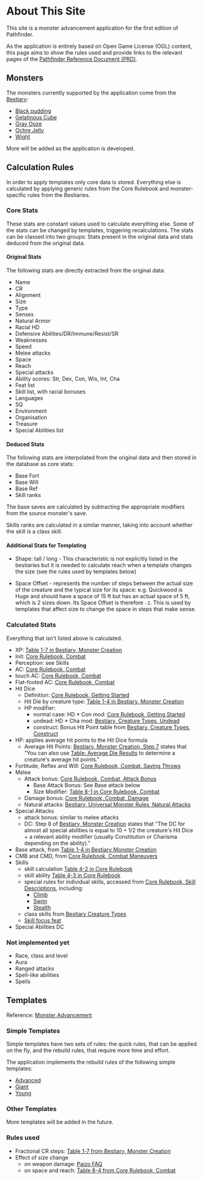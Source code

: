 # About This Site
This site is a monster advancement application for the first edition of Pathfinder. 

As the application is entirely based on Open Game License (OGL) content, this page aims to show the rules used and provide links to the relevant pages of the [Pathfinder Reference Document (PRD)](http://legacy.aonprd.com).

## Monsters

The monsters currently supported by the application come from the [Bestiary](http://legacy.aonprd.com/bestiary/monsterIndex.html):

- [Black pudding](http://legacy.aonprd.com/bestiary/blackPudding.html#black-pudding)
- [Gelatinous Cube](http://legacy.aonprd.com/bestiary/gelatinousCube.html#gelatinous-cube)
- [Gray Ooze](http://legacy.aonprd.com/bestiary/grayOoze.html#gray-ooze)
- [Ochre Jelly](http://legacy.aonprd.com/bestiary/ochreJelly.html#ochre-jelly)
- [Wight](http://legacy.aonprd.com/bestiary/wight.html#wight)

More will be added as the application is developed.

## Calculation Rules
In order to apply templates only core data is stored. Everything else is calculated by applying generic rules from the Core Rulebook and monster-specific rules from the Bestiaries.

### Core Stats
These stats are constant values used to calculate everything else. Some of the stats can be changed by templates, triggering recalculations. The stats can be classed into two groups: Stats present in the original data and stats deduced from the original data.

#### Original Stats
The following stats are directly extracted from the original data:
- Name
- CR
- Alignment
- Size
- Type
- Senses
- Natural Armor
- Racial HD
- Defensive Abilities/DR/Immune/Resist/SR
- Weaknesses
- Speed
- Melee attacks
- Space
- Reach
- Special attacks
- Ability scores: Str, Dex, Con, Wis, Int, Cha
- Feat list
- Skill list, with racial bonuses
- Languages
- SQ
- Environment
- Organisation
- Treasure
- Special Abilities list

#### Deduced Stats
The following stats are interpolated from the original data and then stored in the database as core stats:
- Base Fort
- Base Will
- Base Ref
- Skill ranks

The base saves are calculated by subtracting the appropriate modifiers from the source monster's save.

Skills ranks are calculated in a similar manner, taking into account whether the skill is a class skill.

#### Additional Stats for Templating

- Shape: tall / long - This characteristic is not explicitly listed in the bestiaries but it is needed to calculate reach when a template changes the size (see the rules used by templates below)

- Space Offset - represents the number of steps between the actual size of the creature and the typical size for its space: e.g. Quickwood is Huge and should have a space of 15 ft but has an actual space of 5 ft, which is 2 sizes down. Its Space Offset is therefore `-2`. This is used by templates that affect size to change the space in steps that make sense.

### Calculated Stats
Everything that isn't listed above is calculated.
- XP: [Table 1-7 in Bestiary, Monster Creation](http://legacy.aonprd.com/bestiary/monsterCreation.html#table-1-7-xp-and-gp-values-by-cr)
- Init: [Core Rulebook, Combat](http://legacy.aonprd.com/coreRulebook/combat.html#initiative)
- Perception: see Skills
- AC: [Core Rulebook, Combat](http://legacy.aonprd.com/coreRulebook/combat.html#armor-class)
- touch AC: [Core Rulebook, Combat](http://legacy.aonprd.com/coreRulebook/combat.html#touch-attacks)
- Flat-footed AC: [Core Rulebook, Combat](http://legacy.aonprd.com/coreRulebook/combat.html#flat-footed)
- Hit Dice
    - Definition: [Core Rulebook, Getting Started](http://legacy.aonprd.com/coreRulebook/gettingStarted.html#hit-dice)
    - Hit Die by creature type: [Table 1-4 in Bestiary, Monster Creation](http://legacy.aonprd.com/bestiary/monsterCreation.html#table-1-4-creature-statistics-by-type)
    - HP modifier: 
        - normal case: HD * Con mod: [Core Rulebook, Getting Started](http://legacy.aonprd.com/coreRulebook/gettingStarted.html#constitution)
        - undead: HD * Cha mod: [Bestiary, Creature Types, Undead](http://legacy.aonprd.com/bestiary/creatureTypes.html#undead)
        - construct: Bonus Hit Point table from [Bestiary, Creature Types, Construct](http://legacy.aonprd.com/bestiary/creatureTypes.html#construct)
- HP: applies average hit points to the Hit Dice formula
  - Average Hit Points: [Bestiary, Monster Creation, Step 7](http://legacy.aonprd.com/bestiary/monsterCreation.html) states that "You can also use [Table: Average Die Results](http://legacy.aonprd.com/bestiary/monsterCreation.html#table-1-5-average-die-results) to determine a creature's average hit points."
- Fortitude, Reflex and Will: [Core Rulebook, Combat, Saving Throws](http://legacy.aonprd.com/coreRulebook/combat.html#saving-throws)
- Melee
    - Attack bonus: [Core Rulebook, Combat, Attack Bonus](http://legacy.aonprd.com/coreRulebook/combat.html#attack-bonus)
        - Base Attack Bonus: See Base attack below
        - Size Modifier: [Table 8-1 in Core Rulebook, Combat](http://legacy.aonprd.com/coreRulebook/combat.html#table-8-1-size-modifiers)
    - Damage bonus: [Core Rulebook, Combat, Damage](http://legacy.aonprd.com/coreRulebook/combat.html#damage)
    - Natural attacks: [Bestiary, Universal Monster Rules, Natural Attacks](http://legacy.aonprd.com/bestiary/universalMonsterRules.html#natural-attacks)
- Special Attacks
    - attack bonus: similar to melee attacks
    - DC: Step 8 of [Bestiary, Monster Creation](http://legacy.aonprd.com/bestiary/monsterCreation.html) states that "The DC for almost all special abilities is equal to 10 + 1/2 the creature's Hit Dice + a relevant ability modifier (usually Constitution or Charisma depending on the ability)."
- Base attack, from [Table 1-4 in Bestiary Monster Creation](http://legacy.aonprd.com/bestiary/monsterCreation.html#table-1-4-creature-statistics-by-type)
- CMB and CMD, from [Core Rulebook, Combat Maneuvers](http://legacy.aonprd.com/coreRulebook/combat.html#combat-maneuvers)
- Skills
    - skill calculation [Table 4-2 in Core Rulebook](http://legacy.aonprd.com/coreRulebook/usingSkills.html#table-4-2-skill-check-bonuses)
    - skill ability [Table 4-3 in Core Rulebook](http://legacy.aonprd.com/coreRulebook/skillDescriptions.html#table-4-3-skill-summary)
    - special rules for individual skills, accessed from [Core Rulebook, Skill Descriptions](http://legacy.aonprd.com/coreRulebook/skillDescriptions.html), including:
        - [Climb](http://legacy.aonprd.com/coreRulebook/skills/climb.html#climb)
        - [Swim](http://legacy.aonprd.com/coreRulebook/skills/swim.html#swim)
        - [Stealth](http://legacy.aonprd.com/coreRulebook/skills/stealth.html#stealth)
    - class skills from [Bestiary Creature Types](http://legacy.aonprd.com/bestiary/creatureTypes.html)
    - [Skill focus feat](http://legacy.aonprd.com/coreRulebook/feats.html#skill-focus)
- Special Abilities DC


### Not implemented yet
- Race, class and level
- Aura
- Ranged attacks
- Spell-like abilities
- Spells

## Templates
Reference: [Monster Advancement](http://legacy.aonprd.com/bestiary/monsterAdvancement.html)

### Simple Templates
Simple templates have two sets of rules: the quick rules, that can be applied on the fly, and the rebuild rules, that require more time and effort.

The application implements the rebuild rules of the following simple templates:

- [Advanced](http://legacy.aonprd.com/bestiary/monsterAdvancement.html#advanced-creature)
- [Giant](http://legacy.aonprd.com/bestiary/monsterAdvancement.html#giant-creature)
- [Young](http://legacy.aonprd.com/bestiary/monsterAdvancement.html#young-creature)

### Other Templates
More templates will be added in the future.

### Rules used
- Fractional CR steps: [Table 1-7 from Bestiary, Monster Creation](http://legacy.aonprd.com/bestiary/monsterCreation.html#table-1-7-xp-and-gp-values-by-cr)
- Effect of size change 
    - on weapon damage: [Paizo FAQ](http://paizo.com/paizo/faq/v5748nruor1fm#v5748eaic9t3f)
    - on space and reach: [Table 8-4 from Core Rulebook, Combat](http://legacy.aonprd.com/coreRulebook/combat.html#table-8-4-creature-size-and-scale)